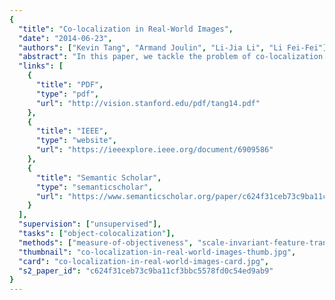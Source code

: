```yaml
---
{
  "title": "Co-localization in Real-World Images",
  "date": "2014-06-23",
  "authors": ["Kevin Tang", "Armand Joulin", "Li-Jia Li", "Li Fei-Fei"],
  "abstract": "In this paper, we tackle the problem of co-localization in real-world images. Co-localization is the problem of simultaneously localizing (with bounding boxes) objects of the same class across a set of distinct images. Although similar problems such as co-segmentation and weakly supervised localization have been previously studied, we focus on being able to perform co-localization in real-world settings, which are typically characterized by large amounts of intra-class variation, inter-class diversity, and annotation noise. To address these issues, we present a joint image-box formulation for solving the co-localization problem, and show how it can be relaxed to a convex quadratic program which can be efficiently solved. We perform an extensive evaluation of our method compared to previous state-of-the-art approaches on the challenging PASCAL VOC 2007 and Object Discovery datasets. In addition, we also present a large-scale study of co-localization on ImageNet, involving ground-truth annotations for 3, 624 classes and approximately 1 million images.",
  "links": [
    {
      "title": "PDF",
      "type": "pdf",
      "url": "http://vision.stanford.edu/pdf/tang14.pdf"
    },
    {
      "title": "IEEE",
      "type": "website",
      "url": "https://ieeexplore.ieee.org/document/6909586"
    },
    {
      "title": "Semantic Scholar",
      "type": "semanticscholar",
      "url": "https://www.semanticscholar.org/paper/c624f31ceb73c9ba11cf3bbc5578fd0c54ed9ab9"
    }
  ],
  "supervision": ["unsupervised"],
  "tasks": ["object-colocalization"],
  "methods": ["measure-of-objectiveness", "scale-invariant-feature-transform", "contrast-based-saliency"],
  "thumbnail": "co-localization-in-real-world-images-thumb.jpg",
  "card": "co-localization-in-real-world-images-card.jpg",
  "s2_paper_id": "c624f31ceb73c9ba11cf3bbc5578fd0c54ed9ab9"
}
---
```

